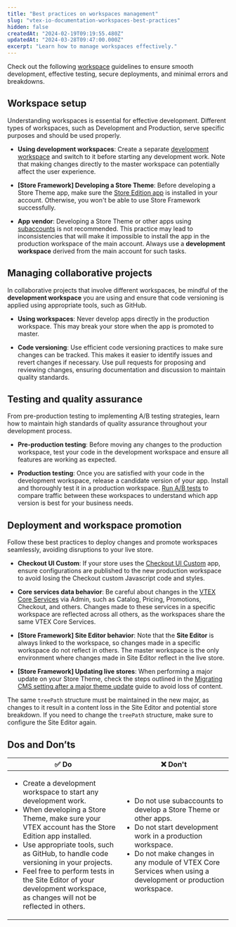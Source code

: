 ```yaml
---
title: "Best practices on workspaces management"
slug: "vtex-io-documentation-workspaces-best-practices"
hidden: false
createdAt: "2024-02-19T09:19:55.480Z"
updatedAt: "2024-03-28T09:47:00.000Z"
excerpt: "Learn how to manage workspaces effectively."
---
```


Check out the following [workspace](https://developers.vtex.com/docs/guides/vtex-io-documentation-workspace) guidelines to ensure smooth development, effective testing, secure deployments, and minimal errors and breakdowns. 

## Workspace setup

Understanding workspaces is essential for effective development. Different types of workspaces, such as Development and Production, serve specific purposes and should be used properly.

- **Using development workspaces**: Create a separate [development workspace](https://developers.vtex.com/docs/guides/vtex-io-documentation-creating-a-development-workspace/) and switch to it before starting any development work. Note that making changes directly to the master workspace can potentially affect the user experience. 

- **[Store Framework] Developing a Store Theme**: Before developing a Store Theme app, make sure the [Store Edition app](https://developers.vtex.com/docs/guides/vtex-io-documentation-edition-app) is installed in your account. Otherwise, you won't be able to use Store Framework successfully.

- **App vendor**: Developing a Store Theme or other apps using [subaccounts](https://help.vtex.com/en/tutorial/creating-subaccount-multi-store-multi-domain--tutorials_510?&utm_source=autocomplete) is not recommended. This practice may lead to inconsistencies that will make it impossible to install the app in the production workspace of the main account. Always use a **development workspace** derived from the main account for such tasks.

## Managing collaborative projects

In collaborative projects that involve different workspaces, be mindful of the **development workspace** you are using and ensure that code versioning is applied using appropriate tools, such as GitHub.

- **Using workspaces**: Never develop apps directly in the production workspace. This may break your store when the app is promoted to master.

- **Code versioning**: Use efficient code versioning practices to make sure changes can be tracked. This makes it easier to identify issues and revert changes if necessary. Use pull requests for proposing and reviewing changes, ensuring documentation and discussion to maintain quality standards.

## Testing and quality assurance

From pre-production testing to implementing A/B testing strategies, learn how to maintain high standards of quality assurance throughout your development process.

- **Pre-production testing**: Before moving any changes to the production workspace, test your code in the development workspace and ensure all features are working as expected.

- **Production testing**: Once you are satisfied with your code in the development workspace, release a candidate version of your app. Install and thoroughly test it in a production workspace. [Run A/B tests](https://developers.vtex.com/docs/guides/vtex-io-documentation-running-native-ab-testing) to compare traffic between these workspaces to understand which app version is best for your business needs.

## Deployment and workspace promotion 

Follow these best practices to deploy changes and promote workspaces seamlessly, avoiding disruptions to your live store.

- **Checkout UI Custom**: If your store uses the [Checkout UI Custom](https://developers.vtex.com/docs/guides/vtex-checkout-ui-custom-v0) app, ensure configurations are published to the new production workspace to avoid losing the Checkout custom Javascript code and styles.

- **Core services data behavior**: Be careful about changes in the [VTEX Core Services](https://developers.vtex.com/docs/guides/getting-started#vtex-core-services) via Admin, such as Catalog, Pricing, Promotions, Checkout, and others. Changes made to these services in a specific workspace are reflected across all others, as the workspaces share the same VTEX Core Services.

- **[Store Framework] Site Editor behavior**: Note that the **Site Editor** is always linked to the workspace, so changes made in a specific workspace do not reflect in others. The master workspace is the only environment where changes made in Site Editor reflect in the live store.

- **[Store Framework] Updating live stores**: When performing a major update on your Store Theme, check the steps outlined in the [Migrating CMS setting after a major theme update](https://developers.vtex.com/docs/guides/vtex-io-documentation-migrating-cms-settings-after-major-update) guide to avoid loss of content.

The same `treePath` structure must be maintained in the new major, as changes to it result in a content loss in the Site Editor and potential store breakdown. If you need to change the `treePath` structure, make sure to configure the Site Editor again.

## Dos and Don’ts

|✅ Do|❌ Don't|
|-----|-------|
|<ul><li>Create a development workspace to start any development work.</li><li>When developing a Store Theme, make sure your VTEX account has the Store Edition app installed.</li><li>Use appropriate tools, such as GitHub, to handle code versioning in your projects.</li><li>Feel free to perform tests in the Site Editor of your development workspace, as changes will not be reflected in others.</li></ul>|<ul><li>Do not use subaccounts to develop a Store Theme or other apps.</li><li>Do not start development work in a production workspace.</li><li>Do not make changes in any module of VTEX Core Services when using a development or production workspace. </li></ul>|
